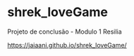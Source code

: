 # shrek_loveGame
Projeto de conclusão - Modulo 1 Resilia

https://jaiaani.github.io/shrek_loveGame/
